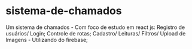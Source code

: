 # sistema-de-chamados
Um sistema de chamados - Com foco de estudo em react js: Registro de usuários/ Login; Controle de rotas; Cadastro/ Leituras/ Filtros/ Upload de Imagens - Utilizando do firebase;
